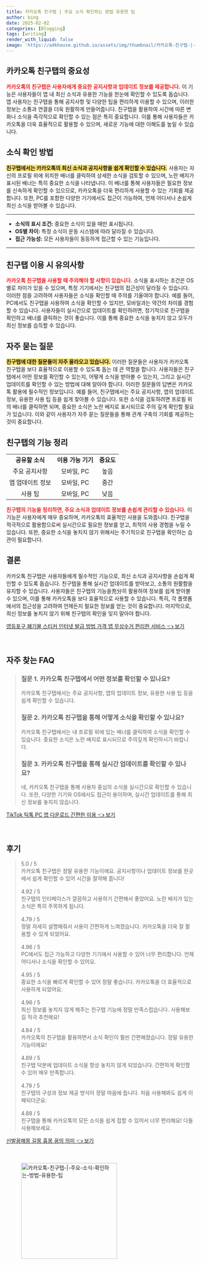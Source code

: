 ```yaml
---
title: 카카오톡 친구탭 | 주요 소식 확인하는 방법 유용한 팁
author: bing
date: 2025-02-02
categories: [Blogging]
tags: [writing]
render_with_liquid: false
image: 'https://adkhouse.github.io/assets/img/thumbnail/카카오톡-친구탭-|-주요-소식-확인하는-방법-유용한-팁.webp'
---
```



<h2 id='카카오톡 친구탭의 중요성'>카카오톡 친구탭의 중요성</h2>

<p><b><span style="color: #ee2323;">카카오톡의 친구탭은 사용자에게 중요한 공지사항과 업데이트 정보를 제공합니다.</span></b> 이 기능은 사용자들이 앱 내 최신 소식과 유용한 기능을 한눈에 확인할 수 있도록 돕습니다. 앱 사용자는 친구탭을 통해 공지사항 및 다양한 팁을 편리하게 이용할 수 있으며, 이러한 정보는 소통과 연결을 더욱 원활하게 만들어줍니다. 친구탭을 활용하여 시간에 따른 변화나 소식을 즉각적으로 확인할 수 있는 점은 특히 중요합니다. 이를 통해 사용자들은 카카오톡을 더욱 효율적으로 활용할 수 있으며, 새로운 기능에 대한 이해도를 높일 수 있습니다.</p>

<h2 id='소식 확인 방법'>소식 확인 방법</h2>

<p><b><span style="background-color: #ffe066;">친구탭에서는 카카오톡의 최신 소식과 공지사항을 쉽게 확인할 수 있습니다.</span></b> 사용자는 자신의 프로필 위에 위치한 배너를 클릭하여 상세한 소식을 검토할 수 있으며, 노란 배지가 표시된 배너는 특히 중요한 소식을 나타냅니다. 이 배너를 통해 사용자들은 필요한 정보를 신속하게 확인할 수 있으므로, 카카오톡을 더욱 편리하게 사용할 수 있는 기회를 제공합니다. 또한, PC를 포함한 다양한 기기에서도 접근이 가능하여, 언제 어디서나 손쉽게 최신 소식을 받아볼 수 있습니다.</p>

<hr />

<ul>
    <li><b>소식의 표시 조건:</b> 중요한 소식이 있을 때만 표시됩니다.</li>
    <li><b>OS별 차이:</b> 특정 소식이 운동 시스템에 따라 달라질 수 있습니다.</li>
    <li><b>접근 가능성:</b> 모든 사용자들이 동등하게 접근할 수 있는 기능입니다.</li>
</ul>

<hr />

<h2 id='친구탭 이용 시 유의사항'>친구탭 이용 시 유의사항</h2>

<p><b><span style="color: #ee2323;">카카오톡 친구탭을 사용할 때 주의해야 할 사항이 있습니다.</span></b> 소식을 표시하는 조건은 OS별로 차이가 있을 수 있으며, 특정 기기에서는 친구탭의 접근성이 달라질 수 있습니다. 이러한 점을 고려하여 사용자들은 소식을 확인할 때 주의를 기울여야 합니다. 예를 들어, PC에서도 친구탭을 사용하여 소식을 확인할 수 있지만, 모바일과는 약간의 차이를 경험할 수 있습니다. 사용자들이 실시간으로 업데이트를 확인하려면, 정기적으로 친구탭을 확인하고 배너를 클릭하는 것이 좋습니다. 이를 통해 중요한 소식을 놓치지 않고 모두가 최신 정보를 습득할 수 있습니다.</p>

<h2 id='자주 묻는 질문'>자주 묻는 질문</h2>

<p><b><span style="background-color: #ffe066;">친구탭에 대한 질문들이 자주 올라오고 있습니다.</span></b> 이러한 질문들은 사용자가 카카오톡 친구탭을 보다 효율적으로 이용할 수 있도록 돕는 데 큰 역할을 합니다. 사용자들은 친구탭에서 어떤 정보를 확인할 수 있는지, 어떻게 소식을 받아볼 수 있는지, 그리고 실시간 업데이트를 확인할 수 있는 방법에 대해 알아야 합니다. 이러한 질문들의 답변은 카카오톡 활용에 필수적인 정보입니다. 예를 들어, 친구탭에서는 주요 공지사항, 앱의 업데이트 정보, 유용한 사용 팁 등을 쉽게 찾아볼 수 있습니다. 또한 소식을 검토하려면 프로필 위의 배너를 클릭하면 되며, 중요한 소식은 노란 배지로 표시되므로 주의 깊게 확인할 필요가 있습니다. 이와 같이 사용자가 자주 묻는 질문들을 통해 관계 구축의 기회를 제공하는 것이 중요합니다.</p>

<h2 id='친구탭의 기능 정리'>친구탭의 기능 정리</h2>

<table>
    <tr>
        <td style="text-align: center; height: 17px;"><b>공유할 소식</b></td>
        <td style="text-align: center; height: 17px;"><b>이용 가능 기기</b></td>
        <td style="text-align: center; height: 17px;"><b>중요도</b></td>
    </tr>
    <tr>
        <td style="text-align: center; height: 17px;">주요 공지사항</td>
        <td style="text-align: center; height: 17px;">모바일, PC</td>
        <td style="text-align: center; height: 17px;">높음</td>
    </tr>
    <tr>
        <td style="text-align: center; height: 17px;">앱 업데이트 정보</td>
        <td style="text-align: center; height: 17px;">모바일, PC</td>
        <td style="text-align: center; height: 17px;">중간</td>
    </tr>
    <tr>
        <td style="text-align: center; height: 17px;">사용 팁</td>
        <td style="text-align: center; height: 17px;">모바일, PC</td>
        <td style="text-align: center; height: 17px;">낮음</td>
    </tr>
</table>

<p><b><span style="color: #ee2323;">친구탭의 기능을 정리하면, 주요 소식과 업데이트 정보를 손쉽게 관리할 수 있습니다.</span></b> 이 기능은 사용자에게 매우 중요하며, 카카오톡의 효율적인 사용을 도와줍니다. 친구탭을 적극적으로 활용함으로써 실시간으로 필요한 정보를 얻고, 최적의 사용 경험을 누릴 수 있습니다. 또한, 중요한 소식을 놓치지 않기 위해서는 주기적으로 친구탭을 확인하는 습관이 필요합니다.</p>

<h2 id='결론'>결론</h2>

<p>카카오톡 친구탭은 사용자들에게 필수적인 기능으로, 최신 소식과 공지사항을 손쉽게 확인할 수 있도록 돕습니다. 친구탭을 통해 실시간 업데이트를 받아보고, 소통의 원활함을 유지할 수 있습니다. 사용자들은 친구탭의 기능을充分히 활용하여 정보를 쉽게 받아볼 수 있으며, 이를 통해 카카오톡을 보다 효율적으로 사용할 수 있습니다. 특히, 각 플랫폼에서의 접근성을 고려하여 언제든지 필요한 정보를 얻는 것이 중요합니다. 마지막으로, 최신 정보를 놓치지 않기 위해 친구탭의 확인을 잊지 말아야 합니다.</p>


<p><a class="click-button" title="영등포구 폐기물 스티커 인터넷 발급 방법 가격 앱 무상수거 편리한 서비스" href="https://adkhouse.github.io/posts/%EC%98%81%EB%93%B1%ED%8F%AC%EA%B5%AC-%ED%8F%90%EA%B8%B0%EB%AC%BC-%EC%8A%A4%ED%8B%B0%EC%BB%A4-%EC%9D%B8%ED%84%B0%EB%84%B7-%EB%B0%9C%EA%B8%89-%EB%B0%A9%EB%B2%95-%EA%B0%80%EA%B2%A9-%EC%95%B1-%EB%AC%B4%EC%83%81%EC%88%98%EA%B1%B0-%ED%8E%B8%EB%A6%AC%ED%95%9C-%EC%84%9C%EB%B9%84%EC%8A%A4/" rel="dofollow">영등포구 폐기물 스티커 인터넷 발급 방법 가격 앱 무상수거 편리한 서비스 👈 보기</a></p><br>
<h2 id='자주_찾는_FAQ'>자주 찾는 FAQ</h2>
<div itemscope="" itemtype="https://schema.org/FAQPage"> 
<blockquote> 
<div itemscope="" itemprop="mainEntity" itemtype="https://schema.org/Question"> 
<h3 itemprop="name">질문 1. 카카오톡 친구탭에서 어떤 정보를 확인할 수 있나요?</h3> 
<div itemscope="" itemprop="acceptedAnswer" itemtype="https://schema.org/Answer"> 
<span itemprop="text"> 
<p>카카오톡 친구탭에서는 주요 공지사항, 앱의 업데이트 정보, 유용한 사용 팁 등을 쉽게 확인할 수 있습니다.</p> 
</span> 
</div> 
</div> 

<div itemscope="" itemprop="mainEntity" itemtype="https://schema.org/Question"> 
<h3 itemprop="name">질문 2. 카카오톡 친구탭을 통해 어떻게 소식을 확인할 수 있나요?</h3> 
<div itemscope="" itemprop="acceptedAnswer" itemtype="https://schema.org/Answer"> 
<span itemprop="text"> 
<p>카카오톡 친구탭에서는 내 프로필 위에 있는 배너를 클릭하여 소식을 확인할 수 있습니다. 중요한 소식은 노란 배지로 표시되므로 주의깊게 확인하시기 바랍니다.</p> 
</span> 
</div> 
</div> 

<div itemscope="" itemprop="mainEntity" itemtype="https://schema.org/Question"> 
<h3 itemprop="name">질문 3. 카카오톡 친구탭을 통해 실시간 업데이트를 확인할 수 있나요?</h3> 
<div itemscope="" itemprop="acceptedAnswer" itemtype="https://schema.org/Answer"> 
<span itemprop="text"> 
<p>네, 카카오톡 친구탭을 통해 사용자 중심의 소식을 실시간으로 확인할 수 있습니다. 또한, 다양한 기기와 OS에서도 접근이 용이하며, 실시간 업데이트를 통해 최신 정보를 놓치지 않습니다.</p> 
</span> 
</div> 
</div> 
</blockquote> 
</div>
<p><a class="click-button" title="TikTok 틱톡 PC 앱 다운로드 간편한 이용" href="https://adkhouse.github.io/posts/TikTok-%ED%8B%B1%ED%86%A1-PC-%EC%95%B1-%EB%8B%A4%EC%9A%B4%EB%A1%9C%EB%93%9C-%EA%B0%84%ED%8E%B8%ED%95%9C-%EC%9D%B4%EC%9A%A9/" rel="dofollow">TikTok 틱톡 PC 앱 다운로드 간편한 이용 👈 보기</a></p><br>
<h2 id='후기'>후기</h2>
<div itemscope itemtype="https://schema.org/Product">
  <blockquote>
  <div itemprop="review" itemscope itemtype="https://schema.org/Review">
      <div itemprop="reviewRating" itemscope itemtype="https://schema.org/Rating"> <span itemprop="ratingValue">5.0</span> / <span itemprop="bestRating">5</span> </div>
      <span itemprop="reviewBody">카카오톡 친구탭은 정말 유용한 기능이에요. 공지사항이나 업데이트 정보를 한곳에서 쉽게 확인할 수 있어 시간을 절약해 줍니다!</span>
  </div>
  <br>
  <div itemprop="review" itemscope itemtype="https://schema.org/Review">
      <div itemprop="reviewRating" itemscope itemtype="https://schema.org/Rating"> <span itemprop="ratingValue">4.92</span> / <span itemprop="bestRating">5</span> </div>
      <span itemprop="reviewBody">친구탭의 인터페이스가 깔끔하고 사용하기 간편해서 좋았어요. 노란 배지가 있는 소식은 특히 주목하게 됩니다.</span>
  </div>
  <br>
  <div itemprop="review" itemscope itemtype="https://schema.org/Review">
      <div itemprop="reviewRating" itemscope itemtype="https://schema.org/Rating"> <span itemprop="ratingValue">4.79</span> / <span itemprop="bestRating">5</span> </div>
      <span itemprop="reviewBody">정말 자세히 설명해줘서 사용이 간편하게 느껴졌습니다. 카카오톡을 더욱 잘 활용할 수 있게 되었어요.</span>
  </div>
  <br>
  <div itemprop="review" itemscope itemtype="https://schema.org/Review">
      <div itemprop="reviewRating" itemscope itemtype="https://schema.org/Rating"> <span itemprop="ratingValue">4.96</span> / <span itemprop="bestRating">5</span> </div>
      <span itemprop="reviewBody">PC에서도 접근 가능하고 다양한 기기에서 사용할 수 있어 너무 편리합니다. 언제 어디서나 소식을 확인할 수 있어요.</span>
  </div>
  <br>
  <div itemprop="review" itemscope itemtype="https://schema.org/Review">
      <div itemprop="reviewRating" itemscope itemtype="https://schema.org/Rating"> <span itemprop="ratingValue">4.95</span> / <span itemprop="bestRating">5</span> </div>
      <span itemprop="reviewBody">중요한 소식을 빠르게 확인할 수 있어 정말 좋습니다. 카카오톡을 더 효율적으로 사용하게 되었어요.</span>
  </div>
  <br>
  <div itemprop="review" itemscope itemtype="https://schema.org/Review">
      <div itemprop="reviewRating" itemscope itemtype="https://schema.org/Rating"> <span itemprop="ratingValue">4.96</span> / <span itemprop="bestRating">5</span> </div>
      <span itemprop="reviewBody">최신 정보를 놓치지 않게 해주는 친구탭 기능에 정말 만족스럽습니다. 사용해보길 적극 추천해요!</span>
  </div>
  <br>
  <div itemprop="review" itemscope itemtype="https://schema.org/Review">
      <div itemprop="reviewRating" itemscope itemtype="https://schema.org/Rating"> <span itemprop="ratingValue">4.84</span> / <span itemprop="bestRating">5</span> </div>
      <span itemprop="reviewBody">카카오톡의 친구탭을 활용하면서 소식 확인이 훨씬 간편해졌습니다. 정말 유용한 기능이에요!</span>
  </div>
  <br>
  <div itemprop="review" itemscope itemtype="https://schema.org/Review">
      <div itemprop="reviewRating" itemscope itemtype="https://schema.org/Rating"> <span itemprop="ratingValue">4.89</span> / <span itemprop="bestRating">5</span> </div>
      <span itemprop="reviewBody">친구탭 덕분에 업데이트 소식을 항상 놓치지 않게 되었습니다. 간편하게 확인할 수 있어 매우 만족합니다.</span>
  </div>
  <br>
  <div itemprop="review" itemscope itemtype="https://schema.org/Review">
      <div itemprop="reviewRating" itemscope itemtype="https://schema.org/Rating"> <span itemprop="ratingValue">4.79</span> / <span itemprop="bestRating">5</span> </div>
      <span itemprop="reviewBody">친구탭의 구성과 정보 제공 방식이 정말 마음에 듭니다. 처음 사용해봐도 쉽게 이해되더군요.</span>
  </div>
  <br>
  <div itemprop="review" itemscope itemtype="https://schema.org/Review">
      <div itemprop="reviewRating" itemscope itemtype="https://schema.org/Rating"> <span itemprop="ratingValue">4.88</span> / <span itemprop="bestRating">5</span> </div>
      <span itemprop="reviewBody">친구탭을 통해 카카오톡의 모든 소식을 쉽게 접할 수 있어서 너무 편리해요! 다들 사용해보세요.</span>
  </div>
  </blockquote>
</div>
<p><a class="click-button" title="신발꿈해몽 길몽 흉몽 꿈의 의미" href="https://adkhouse.github.io/posts/%EC%8B%A0%EB%B0%9C%EA%BF%88%ED%95%B4%EB%AA%BD-%EA%B8%B8%EB%AA%BD-%ED%9D%89%EB%AA%BD-%EA%BF%88%EC%9D%98-%EC%9D%98%EB%AF%B8/" rel="dofollow">신발꿈해몽 길몽 흉몽 꿈의 의미 👈 보기</a></p><br>
<figure class="image"><img src="https://adkhouse.github.io/assets/img/thumbnail/카카오톡-친구탭-|-주요-소식-확인하는-방법-유용한-팁.webp" alt="카카오톡-친구탭-|-주요-소식-확인하는-방법-유용한-팁" width="256" height="256"></figure>